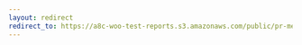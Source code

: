 ```yaml
---
layout: redirect
redirect_to: https://a8c-woo-test-reports.s3.amazonaws.com/public/pr-merge/42009/e2e/index.html
---
```

